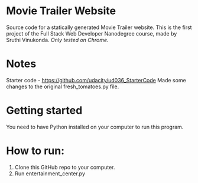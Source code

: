# Movie Trailer Website
Source code for a statically generated Movie Trailer website. This is the first project of the Full Stack Web Developer Nanodegree course, made by Sruthi Vinukonda.
*Only tested on Chrome.*
# Notes
Starter code - https://github.com/udacity/ud036_StarterCode
Made some changes to the original fresh_tomatoes.py file.
# Getting started
You need to have Python installed on your computer to run this program.
# How to run:
1. Clone this GitHub repo to your computer.
2. Run entertainment_center.py
